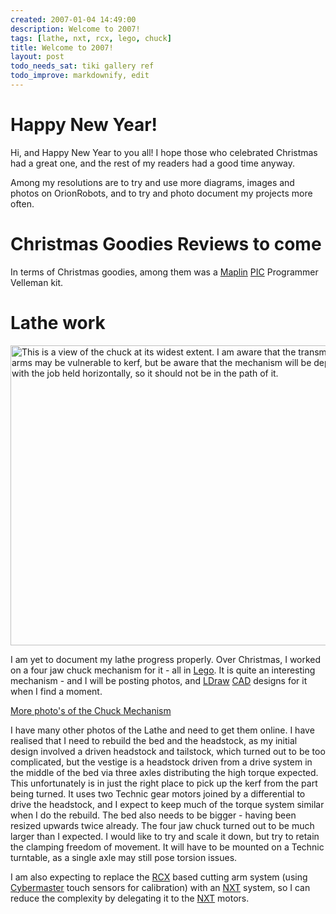```yaml
---
created: 2007-01-04 14:49:00
description: Welcome to 2007!
tags: [lathe, nxt, rcx, lego, chuck]
title: Welcome to 2007!
layout: post
todo_needs_sat: tiki gallery ref
todo_improve: markdownify, edit
---
```

# Happy New Year!

Hi, and Happy New Year to you all! I hope those who celebrated Christmas had a great one, and the rest of my readers had a good time anyway.

Among my resolutions are to try and use more diagrams, images and photos on OrionRobots, and to try and photo document my projects more often.

# Christmas Goodies Reviews to come

In terms of Christmas goodies, among them was a [Maplin](Maplin "Maplin") [PIC](PIC "PIC") Programmer Velleman kit.

# Lathe work

<img alt="This is a view of the chuck at its widest extent. I am aware that the transmission between the arms may be vulnerable to kerf, but be aware that the mechanism will be deployed vertically with the job held horizontally, so it should not be in the path of it." height="480" src="/image405" width="640"/>

I am yet to document my lathe progress properly. Over Christmas, I worked on a four jaw chuck mechanism for it - all in [Lego](Lego "The best known construction toy"). It is quite an interesting mechanism - and I will be posting photos, and [LDraw](LDraw "The LDraw Lego CAD System") [CAD](CAD "Computer Aided Design") designs for it when I find a moment.

<a href="/tiki-browse_gallery.php?galleryId=19">More photo's of the Chuck Mechanism</a>

I have many other photos of the Lathe and need to get them online. I have realised that I need to rebuild the bed and the headstock, as my initial design involved a driven headstock and tailstock, which turned out to be too complicated, but the vestige is a headstock driven from a drive system in the middle of the bed via three axles distributing the high torque expected. This unfortunately is in just the right place to pick up the kerf from the part being turned. It uses two Technic gear motors joined by a differential to drive the headstock, and I expect to keep much of the torque system similar when I do the rebuild. The bed also needs to be bigger - having been resized upwards twice already. The four jaw chuck turned out to be much larger than I expected. I would like to try and scale it down, but try to retain the clamping freedom of movement. It will have to be mounted on a Technic turntable, as a single axle may still pose torsion issues.

I am also expecting to replace the [RCX](Lego+RCX "The Lego RCX") based cutting arm system (using [Cybermaster](CyberMaster "CyberMaster") touch sensors for calibration) with an [NXT](NXT "Legos NeXT generation robotics kit") system, so I can reduce the complexity by delegating it to the [NXT](NXT "Legos NeXT generation robotics kit") motors.